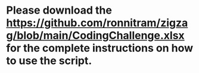 # Please download the https://github.com/ronnitram/zigzag/blob/main/CodingChallenge.xlsx for the complete instructions on how to use the script.
